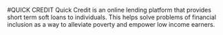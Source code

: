 #QUICK CREDIT
Quick Credit is an online lending platform that provides short term soft loans to individuals. This helps solve problems of financial inclusion as a way to alleviate poverty and empower low income earners.
